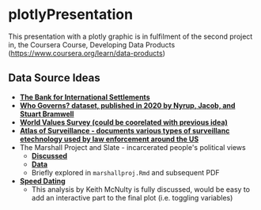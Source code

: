 # plotlyPresentation
This presentation with a plotly graphic is in fulfilment of the second project in, the Coursera Course, Developing Data Products (https://www.coursera.org/learn/data-products)

## Data Source Ideas  
* **[The Bank for International Settlements](https://www.bis.org/statistics/full_data_sets.htm)**  
* **[Who Governs? dataset, published in 2020 by Nyrup, Jacob, and Stuart Bramwell](https://www.nuffield.ox.ac.uk/our-research/research-centres/nuffield-politics-research-centre/whogov/download-dataset/)**  
* **[World Values Survey (could be coorelated with previous idea)](http://www.worldvaluessurvey.org/WVSContents.jsp)**  
* **[Atlas of Surveillance - documents various types of surveillanc etechnology used by law enforcement around the US](https://atlasofsurveillance.org/search)**  
* The Marshall Project and Slate - incarcerated people's political views  
  + **[Discussed](https://www.themarshallproject.org/2020/03/11/how-we-pulled-off-a-groundbreaking-political-survey-behind-bars)**  
  + **[Data](https://github.com/themarshallproject/incarcerated_survey/tree/master/data)**  
  + Briefly explored in `marshallproj.Rmd` and subsequent PDF  
* **[Speed Dating](https://drkeithmcnulty.com/2020/02/14/what-matters-in-speed-dating/)**  
  + This analysis by Keith McNulty is fully discussed, would be easy to add an interactive part to the final plot (i.e. toggling variables)  
